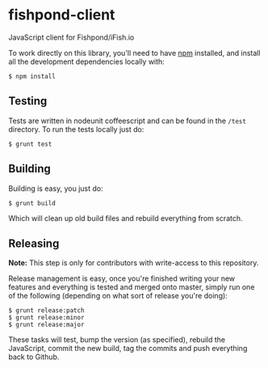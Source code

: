 fishpond-client
===============

JavaScript client for Fishpond/iFish.io

To work directly on this library, you'll need to have [npm]() installed, and
install all the development dependencies locally with:

```
$ npm install
```


## Testing

Tests are written in nodeunit coffeescript and can be found in the `/test`
directory. To run the tests locally just do:

```
$ grunt test
```

## Building

Building is easy, you just do:

```
$ grunt build
```

Which will clean up old build files and rebuild everything from scratch.


## Releasing

__Note:__ This step is only for contributors with write-access to this
repository.

Release management is easy, once you're finished writing your new features and
everything is tested and merged onto master, simply run one of the following
(depending on what sort of release you're doing):

```
$ grunt release:patch
$ grunt release:minor
$ grunt release:major
```

These tasks will test, bump the version (as specified), rebuild the JavaScript,
commit the new build, tag the commits and push everything back to Github.
